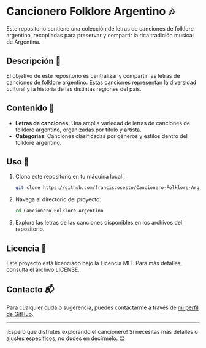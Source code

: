 # Cancionero Folklore Argentino 🎶

Este repositorio contiene una colección de letras de canciones de folklore argentino, recopiladas para preservar y compartir la rica tradición musical de Argentina.

## Descripción 📝

El objetivo de este repositorio es centralizar y compartir las letras de canciones de folklore argentino. Estas canciones representan la diversidad cultural y la historia de las distintas regiones del país.

## Contenido 📂

- **Letras de canciones**: Una amplia variedad de letras de canciones de folklore argentino, organizadas por título y artista.
- **Categorías**: Canciones clasificadas por géneros y estilos dentro del folklore argentino.

## Uso 🚀

1. Clona este repositorio en tu máquina local:
    ```bash
    git clone https://github.com/franciscosesto/Cancionero-Folklore-Argentino.git
    ```
2. Navega al directorio del proyecto:
    ```bash
    cd Cancionero-Folklore-Argentino
    ```
3. Explora las letras de las canciones disponibles en los archivos del repositorio.

## Licencia 📄

Este proyecto está licenciado bajo la Licencia MIT. Para más detalles, consulta el archivo LICENSE.

## Contacto 📬

Para cualquier duda o sugerencia, puedes contactarme a través de [mi perfil de GitHub](https://github.com/franciscosesto).

---

¡Espero que disfrutes explorando el cancionero! Si necesitas más detalles o ajustes específicos, no dudes en decírmelo. 😊
